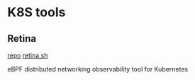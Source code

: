 # K8S tools

## Retina

[repo](https://github.com/microsoft/retina)  [retina.sh](https://retina.sh/docs/installation/setup)

eBPF distributed networking observability tool for Kubernetes
